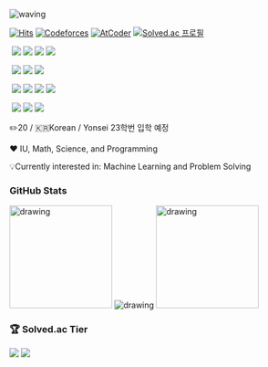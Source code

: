 ![waving](https://capsule-render.vercel.app/api?type=waving&height=250&text=Hello!&fontAlign=80&fontAlignY=35&color=gradient&desc=I'm%20Jaeyoung%20Shin&descAlign=79.2&descAlignY=55&animation=fadeIn)

[![Hits](https://hits.seeyoufarm.com/api/count/incr/badge.svg?url=https%3A%2F%2Fgithub.com%2FLimePencil&count_bg=%23ED7C76&title_bg=%23252333&icon=github.svg&icon_color=%23E7E7E7&title=Visitors&edge_flat=false)](https://hits.seeyoufarm.com)
[![Codeforces](https://badges.joonhyung.xyz/codeforces/limepencil.svg)](https://codeforces.com/profile/LimePencil)
[![AtCoder](https://badges.joonhyung.xyz/atcoder/limepencil.svg)](https://atcoder.jp/users/LimePencil)
[![Solved.ac 프로필](http://mazassumnida.wtf/api/mini/generate_badge?boj=LimePencil)](https://solved.ac/LimePencil)

‎
<a href="https://www.python.org/"><img src="https://img.shields.io/badge/Python-FFD43B?style=for-the-badge&logo=python&logoColor=blue"/></a>
<a href="www.java.com/"><img src="https://img.shields.io/badge/Java-ED8B00?style=for-the-badge&logo=java&logoColor=white"/></a>
<a href="https://docs.microsoft.com/en-us/dotnet/csharp/"><img src="https://img.shields.io/badge/C%23-239120?style=for-the-badge&logo=c-sharp&logoColor=white"/></a>
<a href="https://www.arduino.cc/"><img src="https://img.shields.io/badge/Arduino-00979D?style=for-the-badge&logo=Arduino&logoColor=white"/></a>

‎
<a href="www.unity.com"><img src="https://img.shields.io/badge/Unity-100000?style=for-the-badge&logo=unity&logoColor=white"/></a>
<a href="https://pytorch.org/"><img src="https://img.shields.io/badge/PyTorch-EE4C2C?style=for-the-badge&logo=PyTorch&logoColor=white"/></a>
<a href="https://jupyter.org/"><img src="https://img.shields.io/badge/jupyter-%23FA0F00.svg?style=for-the-badge&logo=jupyter&logoColor=white"/></a>

‎
<a href="https://codeforces.com/profile/LimePencil"><img src="https://img.shields.io/badge/Codeforces-445f9d?style=for-the-badge&logo=Codeforces&logoColor=white"/></a>
<a href="https://github.com/LimePencil"><img src="https://img.shields.io/badge/GitHub-100000?style=for-the-badge&logo=github&logoColor=white"/></a>
<a href="https://www.instagram.com/jaeyoungshin03/"><img src="https://img.shields.io/badge/Instagram-E4405F?style=for-the-badge&logo=instagram&logoColor=white"/></a>
<a href="https://www.linkedin.com/in/jaeyoung-shin-284010220/"><img src="https://img.shields.io/badge/LinkedIn-0077B5?style=for-the-badge&logo=linkedin&logoColor=white"/></a>

‎
<a href="https://discordapp.com/users/Jaeyoung#7627"><img src="https://img.shields.io/badge/Discord-5865F2?style=for-the-badge&logo=discord&logoColor=white"/></a>
<a href="mailto:jaeyoungshin03@gmail.com"><img src="https://img.shields.io/badge/Gmail-D14836?style=for-the-badge&logo=gmail&logoColor=white"/></a>
<a href="https://limepencil.tistory.com/"><img src="https://img.shields.io/badge/-Tistory-orange?style=for-the-badge&logo=aboutdotme&logoColor=white"/></a>


✏️20 / 🇰🇷Korean / Yonsei 23학번  입학 예정

❤️ IU, Math, Science, and Programming



💡Currently interested in: Machine Learning and Problem Solving 

### GitHub Stats

<img src="https://github-readme-stats.vercel.app/api?username=LimePencil&count_private=true&show_icons=true&theme=github_dark" alt="drawing" height ="180"/>
<img src="https://github-readme-stats.vercel.app/api/top-langs/?username=LimePencil&theme=github_dark" alt="drawing"/>
<img src="https://github-readme-streak-stats.herokuapp.com/?user=LimePencil&theme=dark" alt="drawing" height ="180"/>


### 🏆 Solved.ac Tier

<a href="https://solved.ac/profile/limepencil"><img src="https://github-readme-solvedac.hyp3rflow.vercel.app/api/?handle=LimePencil"/></a>
<a href="https://solved.ac/profile/limepencil"><img src="http://mazandi.herokuapp.com/api?handle=LimePencil&theme=warm"/></a>
